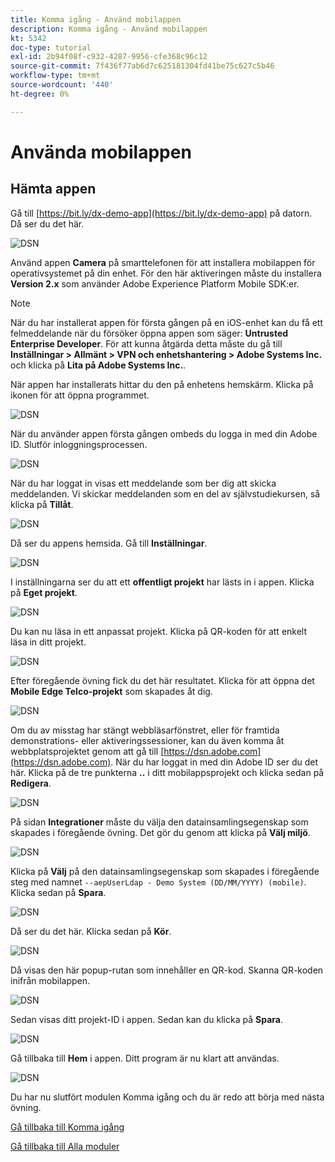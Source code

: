 ```yaml
---
title: Komma igång - Använd mobilappen
description: Komma igång - Använd mobilappen
kt: 5342
doc-type: tutorial
exl-id: 2b94f08f-c932-4287-9956-cfe368c96c12
source-git-commit: 7f436f77ab6d7c625181304fd41be75c627c5b46
workflow-type: tm+mt
source-wordcount: '440'
ht-degree: 0%

---
```


# Använda mobilappen

## Hämta appen

Gå till [https://bit.ly/dx-demo-app](https://bit.ly/dx-demo-app) på datorn. Då ser du det här.

![DSN](./images/mobileapp.png)

Använd appen **Camera** på smarttelefonen för att installera mobilappen för operativsystemet på din enhet. För den här aktiveringen måste du installera **Version 2.x** som använder Adobe Experience Platform Mobile SDK:er.

>[!NOTE]
>
>När du har installerat appen för första gången på en iOS-enhet kan du få ett felmeddelande när du försöker öppna appen som säger: **Untrusted Enterprise Developer**. För att kunna åtgärda detta måste du gå till **Inställningar > Allmänt > VPN och enhetshantering > Adobe Systems Inc.** och klicka på **Lita på Adobe Systems Inc.**.

När appen har installerats hittar du den på enhetens hemskärm. Klicka på ikonen för att öppna programmet.

![DSN](./images/mobileappn1.png)

När du använder appen första gången ombeds du logga in med din Adobe ID. Slutför inloggningsprocessen.

![DSN](./images/mobileappn2.png)

När du har loggat in visas ett meddelande som ber dig att skicka meddelanden. Vi skickar meddelanden som en del av självstudiekursen, så klicka på **Tillåt**.

![DSN](./images/mobileappn3.png)

Då ser du appens hemsida. Gå till **Inställningar**.

![DSN](./images/mobileappn4.png)

I inställningarna ser du att ett **offentligt projekt** har lästs in i appen. Klicka på **Eget projekt**.

![DSN](./images/mobileappn5.png)

Du kan nu läsa in ett anpassat projekt. Klicka på QR-koden för att enkelt läsa in ditt projekt.

![DSN](./images/mobileappn6.png)

Efter föregående övning fick du det här resultatet. Klicka för att öppna det **Mobile Edge Telco-projekt** som skapades åt dig.

![DSN](./images/dsn5b.png)

Om du av misstag har stängt webbläsarfönstret, eller för framtida demonstrations- eller aktiveringssessioner, kan du även komma åt webbplatsprojektet genom att gå till [https://dsn.adobe.com](https://dsn.adobe.com). När du har loggat in med din Adobe ID ser du det här. Klicka på de tre punkterna **..** i ditt mobilappsprojekt och klicka sedan på **Redigera**.

![DSN](./images/web8a.png)

På sidan **Integrationer** måste du välja den datainsamlingsegenskap som skapades i föregående övning. Det gör du genom att klicka på **Välj miljö**.

![DSN](./images/web8aa.png)

Klicka på **Välj** på den datainsamlingsegenskap som skapades i föregående steg med namnet `--aepUserLdap - Demo System (DD/MM/YYYY) (mobile)`. Klicka sedan på **Spara**.

![DSN](./images/web8b.png)

Då ser du det här. Klicka sedan på **Kör**.

![DSN](./images/web8bb.png)

Då visas den här popup-rutan som innehåller en QR-kod. Skanna QR-koden inifrån mobilappen.

![DSN](./images/web8c.png)

Sedan visas ditt projekt-ID i appen. Sedan kan du klicka på **Spara**.

![DSN](./images/mobileappn7.png)

Gå tillbaka till **Hem** i appen. Ditt program är nu klart att användas.

![DSN](./images/mobileappn8.png)

Du har nu slutfört modulen Komma igång och du är redo att börja med nästa övning.

[Gå tillbaka till Komma igång](./getting-started.md)

[Gå tillbaka till Alla moduler](./../../../overview.md)
